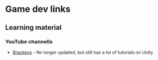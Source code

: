 # Game dev links


## Learning material

### YouTube channells

- [Brackeys](https://www.youtube.com/c/Brackeys/featured) - No longer updated, but still has a lot of tutorials on Unity
